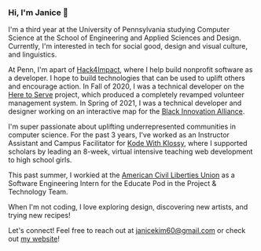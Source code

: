 ### Hi, I'm Janice 👋

I'm a third year at the University of Pennsylvania studying Computer Science at the School of Engineering and Applied Sciences and Design. Currently, I'm interested in tech for social good, design and visual culture, and linguistics.

At Penn, I'm apart of [Hack4Impact](https://hack4impact.org/), where I help build nonprofit software as a developer. I hope to build technologies that can be used to uplift others and encourage action. In Fall of 2020, I was a technical developer on the [Here to Serve](https://www.heretoserve.org/) project, which produced a completely revamped volunteer management system. In Spring of 2021, I was a technical developer and designer working on an interactive map for the [Black Innovation Alliance](https://blackinnovationalliance.com/).

I'm super passionate about uplifting underrepresented communities in computer science. For the past 3 years, I've worked as an Instructor Assistant and Campus Facilitator for [Kode With Klossy](https://www.kodewithklossy.com/), where I supported scholars by leading an 8-week, virtual intensive teaching web development to high school girls.

This past summer, I workied at the [American Civil Liberties Union](https://www.aclu.org/) as a Software Engineering Intern for the Educate Pod in the Project & Technology Team. 

When I'm not coding, I love exploring design, discovering new artists, and trying new recipes!

Let's connect! Feel free to reach out at [janicekim60@gmail.com](mailto:janicekim60@gmail.com) or check out [my website](https://janicekim.herokuapp.com/)!

